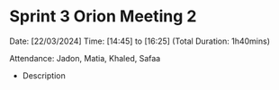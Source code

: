 # Sprint 3 Orion Meeting 2 

Date: [22/03/2024]
Time: [14:45] to [16:25] (Total Duration: 1h40mins)

Attendance: Jadon, Matia, Khaled, Safaa

- Description
